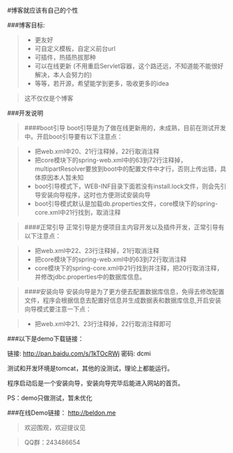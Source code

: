 #博客就应该有自己的个性

###博客目标:

>* 更友好
>* 可自定义模板，自定义前台url
>* 可插件，热插热拔那种
>* 可以在线更新 (不用重启Servlet容器，这个路还远，不知道能不能很好解决，本人会努力的)
>* 等等，若开源，希望能学到更多，吸收更多的idea

> 这不仅仅是个博客

###开发说明

>####boot引导
>boot引导是为了做在线更新用的，未成熟，目前在测试开发中。开启boot引导要有以下注意点：

>* 把web.xml中20、21行注释掉，22行取消注释
>* 把core模块下的spring-web.xml中的63到72行注释掉，multipartResolver要放到boot中的配置文件中才行，否则上传出错，具体原因本人暂未知
>* boot引导模式下，WEB-INF目录下面若没有install.lock文件，则会先引导安装向导程序，这时也方便测试安装向导
>* boot引导模式默认是加载db.properties文件，core模块下的spring-core.xml中21行找到，取消注释

>####正常引导
>正常引导是方便项目主内容开发以及插件开发，正常引导有以下注意点：

>* 把web.xml中22、23行注释掉，21行取消注释
>* 把core模块下的spring-web.xml中的63到72行取消注释
>* core模块下的spring-core.xml中21行找到并注释，把20行取消注释，并修改jdbc.properties中的数据库信息。

>####安装向导
>安装向导是为了更方便去配置数据库信息，免得去修改配置文件，程序会根据信息去配置好信息并生成数据表和数据库信息,开启安装向导模式要注意一下点：

>* 把web.xml中21、23行注释掉，22行取消注释即可


###以下是demo下载链接：

链接: http://pan.baidu.com/s/1kTOcRWj 密码: dcmi

测试和开发环境是tomcat，其他的没测试，理论上都能运行。

程序启动后是一个安装向导，安装向导完毕后能进入网站的首页。

PS：demo只做测试，暂未优化

###在线Demo链接：
    http://beldon.me
    
>欢迎围观，欢迎提议见

>QQ群：243486654

